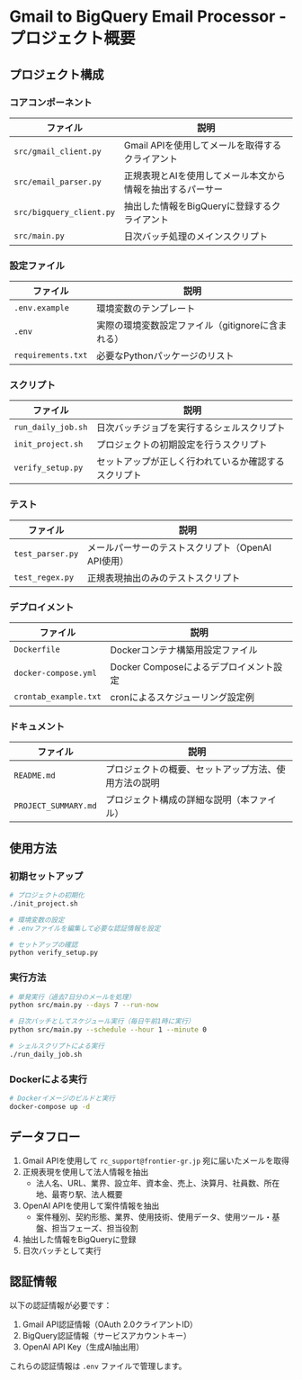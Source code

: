 # Gmail to BigQuery Email Processor - プロジェクト概要

## プロジェクト構成

### コアコンポーネント

| ファイル | 説明 |
|---------|------|
| `src/gmail_client.py` | Gmail APIを使用してメールを取得するクライアント |
| `src/email_parser.py` | 正規表現とAIを使用してメール本文から情報を抽出するパーサー |
| `src/bigquery_client.py` | 抽出した情報をBigQueryに登録するクライアント |
| `src/main.py` | 日次バッチ処理のメインスクリプト |

### 設定ファイル

| ファイル | 説明 |
|---------|------|
| `.env.example` | 環境変数のテンプレート |
| `.env` | 実際の環境変数設定ファイル（gitignoreに含まれる） |
| `requirements.txt` | 必要なPythonパッケージのリスト |

### スクリプト

| ファイル | 説明 |
|---------|------|
| `run_daily_job.sh` | 日次バッチジョブを実行するシェルスクリプト |
| `init_project.sh` | プロジェクトの初期設定を行うスクリプト |
| `verify_setup.py` | セットアップが正しく行われているか確認するスクリプト |

### テスト

| ファイル | 説明 |
|---------|------|
| `test_parser.py` | メールパーサーのテストスクリプト（OpenAI API使用） |
| `test_regex.py` | 正規表現抽出のみのテストスクリプト |

### デプロイメント

| ファイル | 説明 |
|---------|------|
| `Dockerfile` | Dockerコンテナ構築用設定ファイル |
| `docker-compose.yml` | Docker Composeによるデプロイメント設定 |
| `crontab_example.txt` | cronによるスケジューリング設定例 |

### ドキュメント

| ファイル | 説明 |
|---------|------|
| `README.md` | プロジェクトの概要、セットアップ方法、使用方法の説明 |
| `PROJECT_SUMMARY.md` | プロジェクト構成の詳細な説明（本ファイル） |

## 使用方法

### 初期セットアップ

```bash
# プロジェクトの初期化
./init_project.sh

# 環境変数の設定
# .envファイルを編集して必要な認証情報を設定

# セットアップの確認
python verify_setup.py
```

### 実行方法

```bash
# 単発実行（過去7日分のメールを処理）
python src/main.py --days 7 --run-now

# 日次バッチとしてスケジュール実行（毎日午前1時に実行）
python src/main.py --schedule --hour 1 --minute 0

# シェルスクリプトによる実行
./run_daily_job.sh
```

### Dockerによる実行

```bash
# Dockerイメージのビルドと実行
docker-compose up -d
```

## データフロー

1. Gmail APIを使用して `rc_support@frontier-gr.jp` 宛に届いたメールを取得
2. 正規表現を使用して法人情報を抽出
   - 法人名、URL、業界、設立年、資本金、売上、決算月、社員数、所在地、最寄り駅、法人概要
3. OpenAI APIを使用して案件情報を抽出
   - 案件種別、契約形態、業界、使用技術、使用データ、使用ツール・基盤、担当フェーズ、担当役割
4. 抽出した情報をBigQueryに登録
5. 日次バッチとして実行

## 認証情報

以下の認証情報が必要です：

1. Gmail API認証情報（OAuth 2.0クライアントID）
2. BigQuery認証情報（サービスアカウントキー）
3. OpenAI API Key（生成AI抽出用）

これらの認証情報は `.env` ファイルで管理します。
